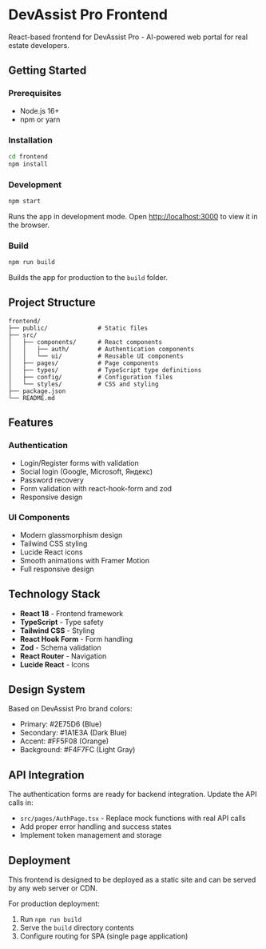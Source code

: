 # DevAssist Pro Frontend

React-based frontend for DevAssist Pro - AI-powered web portal for real estate developers.

## Getting Started

### Prerequisites

- Node.js 16+ 
- npm or yarn

### Installation

```bash
cd frontend
npm install
```

### Development

```bash
npm start
```

Runs the app in development mode. Open [http://localhost:3000](http://localhost:3000) to view it in the browser.

### Build

```bash
npm run build
```

Builds the app for production to the `build` folder.

## Project Structure

```
frontend/
├── public/              # Static files
├── src/
│   ├── components/      # React components
│   │   ├── auth/        # Authentication components
│   │   └── ui/          # Reusable UI components
│   ├── pages/           # Page components
│   ├── types/           # TypeScript type definitions
│   ├── config/          # Configuration files
│   └── styles/          # CSS and styling
├── package.json
└── README.md
```

## Features

### Authentication
- Login/Register forms with validation
- Social login (Google, Microsoft, Яндекс)
- Password recovery
- Form validation with react-hook-form and zod
- Responsive design

### UI Components
- Modern glassmorphism design
- Tailwind CSS styling
- Lucide React icons
- Smooth animations with Framer Motion
- Full responsive design

## Technology Stack

- **React 18** - Frontend framework
- **TypeScript** - Type safety
- **Tailwind CSS** - Styling
- **React Hook Form** - Form handling
- **Zod** - Schema validation
- **React Router** - Navigation
- **Lucide React** - Icons

## Design System

Based on DevAssist Pro brand colors:
- Primary: #2E75D6 (Blue)
- Secondary: #1A1E3A (Dark Blue)
- Accent: #FF5F08 (Orange)
- Background: #F4F7FC (Light Gray)

## API Integration

The authentication forms are ready for backend integration. Update the API calls in:
- `src/pages/AuthPage.tsx` - Replace mock functions with real API calls
- Add proper error handling and success states
- Implement token management and storage

## Deployment

This frontend is designed to be deployed as a static site and can be served by any web server or CDN.

For production deployment:
1. Run `npm run build`
2. Serve the `build` directory contents
3. Configure routing for SPA (single page application)